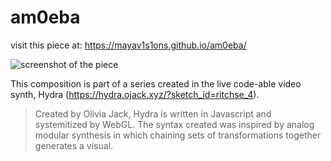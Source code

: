 # am0eba

visit this piece at: https://mayav1s1ons.github.io/am0eba/

![screenshot of the piece](screenshot.png)

This composition is part of a series created in the live code-able video synth, Hydra (https://hydra.ojack.xyz/?sketch_id=ritchse_4). 

> Created by Olivia Jack, Hydra is written in Javascript and systemitized by WebGL. The syntax created was inspired by analog modular synthesis in which chaining sets of transformations together generates a visual. 
